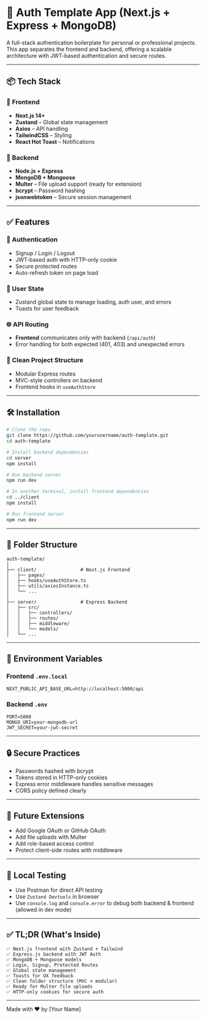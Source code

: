 
# 🔐 Auth Template App (Next.js + Express + MongoDB)

A full-stack authentication boilerplate for personal or professional projects. This app separates the frontend and backend, offering a scalable architecture with JWT-based authentication and secure routes.

---

## 📦 Tech Stack

### 🧠 Frontend
- **Next.js 14+**
- **Zustand** – Global state management
- **Axios** – API handling
- **TailwindCSS** – Styling
- **React Hot Toast** – Notifications

### 🚀 Backend
- **Node.js + Express**
- **MongoDB + Mongoose**
- **Multer** – File upload support (ready for extension)
- **bcrypt** – Password hashing
- **jsonwebtoken** – Secure session management

---

## ✅ Features

### 🔐 Authentication
- Signup / Login / Logout
- JWT-based auth with HTTP-only cookie
- Secure protected routes
- Auto-refresh token on page load

### 👤 User State
- Zustand global state to manage loading, auth user, and errors
- Toasts for user feedback

### 🌐 API Routing
- **Frontend** communicates only with backend (`/api/auth`)
- Error handling for both expected (401, 403) and unexpected errors

### 🧱 Clean Project Structure
- Modular Express routes
- MVC-style controllers on backend
- Frontend hooks in `useAuthStore`

---

## 🛠️ Installation

```bash
# Clone the repo
git clone https://github.com/yourusername/auth-template.git
cd auth-template

# Install backend dependencies
cd server
npm install

# Run backend server
npm run dev

# In another terminal, install frontend dependencies
cd ../client
npm install

# Run frontend server
npm run dev
```

---

## 📁 Folder Structure

```
auth-template/
│
├── client/                # Next.js Frontend
│   ├── pages/
│   ├── hooks/useAuthStore.ts
│   ├── utils/axiosInstance.ts
│   └── ...
│
├── server/                # Express Backend
│   ├── src/
│   │   ├── controllers/
│   │   ├── routes/
│   │   ├── middleware/
│   │   └── models/
│   └── ...
```

---

## 🌱 Environment Variables

### Frontend `.env.local`
```
NEXT_PUBLIC_API_BASE_URL=http://localhost:5000/api
```

### Backend `.env`
```
PORT=5000
MONGO_URI=your-mongodb-url
JWT_SECRET=your-jwt-secret
```

---

## 🔒 Secure Practices
- Passwords hashed with bcrypt
- Tokens stored in HTTP-only cookies
- Express error middleware handles sensitive messages
- CORS policy defined clearly

---

## 📄 Future Extensions
- Add Google OAuth or GitHub OAuth
- Add file uploads with Multer
- Add role-based access control
- Protect client-side routes with middleware

---

## 🧪 Local Testing
- Use Postman for direct API testing
- Use `Zustand Devtools` in browser
- Use `console.log` and `console.error` to debug both backend & frontend (allowed in dev mode)

---

## ✅ TL;DR (What's Inside)

```
✅ Next.js frontend with Zustand + Tailwind
✅ Express.js backend with JWT Auth
✅ MongoDB + Mongoose models
✅ Login, Signup, Protected Routes
✅ Global state management
✅ Toasts for UX feedback
✅ Clean folder structure (MVC + modular)
✅ Ready for Multer file uploads
✅ HTTP-only cookies for secure auth
```

---

Made with ❤️ by [Your Name]
